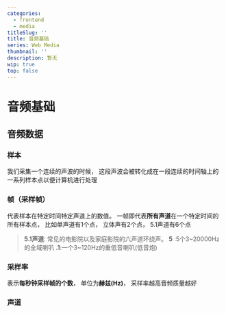 ```yaml
---
categories:
  - frontend
  - media
titleSlug: ''
title: 音频基础
series: Web Media
thumbnail: ''
description: 暂无
wip: true
top: false
---
```

# 音频基础

## 音频数据

### 样本
我们采集一个连续的声波的时候， 这段声波会被转化成在一段连续的时间轴上的一系列样本点以便计算机进行处理

### 帧（采样帧）

代表样本在特定时间特定声道上的数值。
一帧即代表**所有声道**在一个特定时间的所有样本点，
比如单声道有1个点， 立体声有2个点， 5.1声道有6个点

> **5.1声道**: 常见的电影院以及家庭影院的六声道环绕声。
>**5** :5个3~20000Hz的全域喇叭
> **.1**:一个3~120Hz的重低音喇叭(低音炮)

### 采样率
表示**每秒钟采样帧的个数**， 单位为**赫兹(Hz)**， 采样率越高音频质量越好


### 声道
